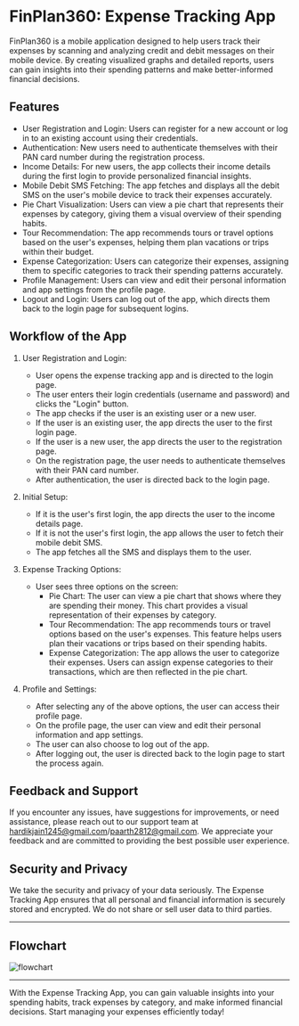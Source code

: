FinPlan360: Expense Tracking App
====================
FinPlan360 is a mobile application designed to help users track their expenses by scanning and analyzing credit and debit messages on their mobile device. By creating visualized graphs and detailed reports, users can gain insights into their spending patterns and make better-informed financial decisions.

Features
--------

-   User Registration and Login: Users can register for a new account or log in to an existing account using their credentials.
-   Authentication: New users need to authenticate themselves with their PAN card number during the registration process.
-   Income Details: For new users, the app collects their income details during the first login to provide personalized financial insights.
-   Mobile Debit SMS Fetching: The app fetches and displays all the debit SMS on the user's mobile device to track their expenses accurately.
-   Pie Chart Visualization: Users can view a pie chart that represents their expenses by category, giving them a visual overview of their spending habits.
-   Tour Recommendation: The app recommends tours or travel options based on the user's expenses, helping them plan vacations or trips within their budget.
-   Expense Categorization: Users can categorize their expenses, assigning them to specific categories to track their spending patterns accurately.
-   Profile Management: Users can view and edit their personal information and app settings from the profile page.
-   Logout and Login: Users can log out of the app, which directs them back to the login page for subsequent logins.


Workflow of the App
-------------------

1.  User Registration and Login:

    -   User opens the expense tracking app and is directed to the login page.
    -   The user enters their login credentials (username and password) and clicks the "Login" button.
    -   The app checks if the user is an existing user or a new user.
    -   If the user is an existing user, the app directs the user to the first login page.
    -   If the user is a new user, the app directs the user to the registration page.
    -   On the registration page, the user needs to authenticate themselves with their PAN card number.
    -   After authentication, the user is directed back to the login page.
2.  Initial Setup:

    -   If it is the user's first login, the app directs the user to the income details page.
    -   If it is not the user's first login, the app allows the user to fetch their mobile debit SMS.
    -   The app fetches all the SMS and displays them to the user.
3.  Expense Tracking Options:

    -   User sees three options on the screen:
        -   Pie Chart: The user can view a pie chart that shows where they are spending their money. This chart provides a visual representation of their expenses by category.
        -   Tour Recommendation: The app recommends tours or travel options based on the user's expenses. This feature helps users plan their vacations or trips based on their spending habits.
        -   Expense Categorization: The app allows the user to categorize their expenses. Users can assign expense categories to their transactions, which are then reflected in the pie chart.
4.  Profile and Settings:

    -   After selecting any of the above options, the user can access their profile page.
    -   On the profile page, the user can view and edit their personal information and app settings.
    -   The user can also choose to log out of the app.
    -   After logging out, the user is directed back to the login page to start the process again.


<!-- 
Installation
------------

1.  Download the Expense Tracking App from the App Store or Google Play Store.
2.  Install the app on your mobile device.
3.  Launch the app and follow the on-screen instructions to register for a new account or log in to an existing account.
4.  Complete any necessary authentication or income details setup process.
5.  Once logged in, the app will guide you through the expense tracking options and provide insights into your spending habits.
 -->
Feedback and Support
--------------------

If you encounter any issues, have suggestions for improvements, or need assistance, please reach out to our support team at <hardikjain1245@gmail.com>/<paarth2812@gmail.com>. We appreciate your feedback and are committed to providing the best possible user experience.

Security and Privacy
--------------------

We take the security and privacy of your data seriously. The Expense Tracking App ensures that all personal and financial information is securely stored and encrypted. We do not share or sell user data to third parties.

* * * * *

## Flowchart

![flowchart](https://user-images.githubusercontent.com/81674309/236137267-9613730c-eff2-4275-84ed-31eaa8412393.png)

* * * * *

With the Expense Tracking App, you can gain valuable insights into your spending habits, track expenses by category, and make informed financial decisions. Start managing your expenses efficiently today!
